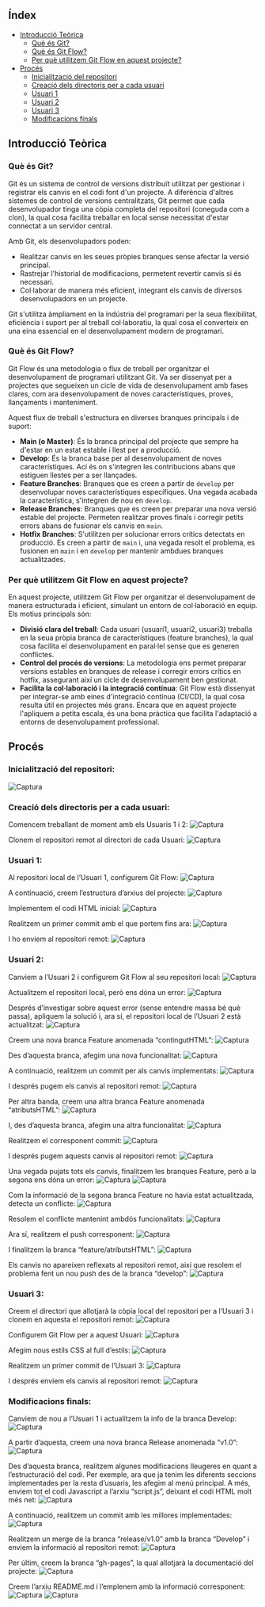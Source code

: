 ## Índex

- [Introducció Teòrica](#introducció-teòrica)
  - [Què és Git?](#què-és-git)
  - [Què és Git Flow?](#què-és-git-flow)
  - [Per què utilitzem Git Flow en aquest projecte?](#per-què-utilitzem-git-flow-en-aquest-projecte)
- [Procés](#procés)
  - [Inicialització del repositori](#inicialització-del-repositori)
  - [Creació dels directoris per a cada usuari](#creació-dels-directoris-per-a-cada-usuari)
  - [Usuari 1](#usuari-1)
  - [Usuari 2](#usuari-2)
  - [Usuari 3](#usuari-3)
  - [Modificacions finals](#modificacions-finals)

## Introducció Teòrica

### Què és Git?

Git és un sistema de control de versions distribuït utilitzat per gestionar i registrar els canvis en el codi font d'un projecte. A diferència d'altres sistemes de control de versions centralitzats, Git permet que cada desenvolupador tinga una còpia completa del repositori (coneguda com a clon), la qual cosa facilita treballar en local sense necessitat d'estar connectat a un servidor central.

Amb Git, els desenvolupadors poden:

- Realitzar canvis en les seues pròpies branques sense afectar la versió principal.
- Rastrejar l'historial de modificacions, permetent revertir canvis si és necessari.
- Col·laborar de manera més eficient, integrant els canvis de diversos desenvolupadors en un projecte.

Git s'utilitza àmpliament en la indústria del programari per la seua flexibilitat, eficiència i suport per al treball col·laboratiu, la qual cosa el converteix en una eina essencial en el desenvolupament modern de programari.

### Què és Git Flow?

Git Flow és una metodologia o flux de treball per organitzar el desenvolupament de programari utilitzant Git. Va ser dissenyat per a projectes que segueixen un cicle de vida de desenvolupament amb fases clares, com ara desenvolupament de noves característiques, proves, llançaments i manteniment.

Aquest flux de treball s'estructura en diverses branques principals i de suport:

- **Main (o Master)**: És la branca principal del projecte que sempre ha d'estar en un estat estable i llest per a producció.
- **Develop**: És la branca base per al desenvolupament de noves característiques. Ací és on s'integren les contribucions abans que estiguen llestes per a ser llançades.
- **Feature Branches**: Branques que es creen a partir de `develop` per desenvolupar noves característiques específiques. Una vegada acabada la característica, s'integren de nou en `develop`.
- **Release Branches**: Branques que es creen per preparar una nova versió estable del projecte. Permeten realitzar proves finals i corregir petits errors abans de fusionar els canvis en `main`.
- **Hotfix Branches**: S'utilitzen per solucionar errors crítics detectats en producció. Es creen a partir de `main` i, una vegada resolt el problema, es fusionen en `main` i en `develop` per mantenir ambdues branques actualitzades.

### Per què utilitzem Git Flow en aquest projecte?

En aquest projecte, utilitzem Git Flow per organitzar el desenvolupament de manera estructurada i eficient, simulant un entorn de col·laboració en equip. Els motius principals són:

- **Divisió clara del treball**: Cada usuari (usuari1, usuari2, usuari3) treballa en la seua pròpia branca de característiques (feature branches), la qual cosa facilita el desenvolupament en paral·lel sense que es generen conflictes.
- **Control del procés de versions**: La metodologia ens permet preparar versions estables en branques de release i corregir errors crítics en hotfix, assegurant així un cicle de desenvolupament ben gestionat.
- **Facilita la col·laboració i la integració contínua**: Git Flow està dissenyat per integrar-se amb eines d'integració contínua (CI/CD), la qual cosa resulta útil en projectes més grans. Encara que en aquest projecte l'apliquem a petita escala, és una bona pràctica que facilita l'adaptació a entorns de desenvolupament professional.

## Procés

### Inicialització del repositori:

![Captura](captures/1.png)

### Creació dels directoris per a cada usuari:

Comencem treballant de moment amb els Usuaris 1 i 2:
![Captura](captures/2.png)

Clonem el repositori remot al directori de cada Usuari:
![Captura](captures/3.png)

### Usuari 1:

Al repositori local de l’Usuari 1, configurem Git Flow:
![Captura](/captures/4.png)

A continuació, creem l’estructura d’arxius del projecte:
![Captura](/captures/5.png)

Implementem el codi HTML inicial:
![Captura](/captures/6.png)

Realitzem un primer commit amb el que portem fins ara:
![Captura](/captures/7.png)

I ho enviem al repositori remot:
![Captura](/captures/8.png)

### Usuari 2:

Canviem a l’Usuari 2 i configurem Git Flow al seu repositori local:
![Captura](/captures/9.png)

Actualitzem el repositori local, però ens dóna un error:
![Captura](/captures/10.png)

Després d’investigar sobre aquest error (sense entendre massa bé què passa), apliquem la solució i, ara sí, el repositori local de l’Usuari 2 està actualitzat:
![Captura](/captures/10b.png)

Creem una nova branca Feature anomenada “contingutHTML”:
![Captura](/captures/11.png)

Des d’aquesta branca, afegim una nova funcionalitat:
![Captura](/captures/12.png)

A continuació, realitzem un commit per als canvis implementats:
![Captura](/captures/13.png)

I després pugem els canvis al repositori remot:
![Captura](/captures/14.png)

Per altra banda, creem una altra branca Feature anomenada “atributsHTML”:
![Captura](/captures/15.png)

I, des d’aquesta branca, afegim una altra funcionalitat:
![Captura](/captures/16.png)

Realitzem el corresponent commit:
![Captura](/captures/17.png)

I després pugem aquests canvis al repositori remot:
![Captura](/captures/18.png)

Una vegada pujats tots els canvis, finalitzem les branques Feature, però a la segona ens dóna un error:
![Captura](/captures/19.png)
![Captura](/captures/20.png)

Com la informació de la segona branca Feature no havia estat actualitzada, detecta un conflicte:
![Captura](/captures/21.png)

Resolem el conflicte mantenint ambdós funcionalitats:
![Captura](/captures/22.png)

Ara sí, realitzem el push corresponent:
![Captura](/captures/23.png)

I finalitzem la branca “feature/atributsHTML”:
![Captura](/captures/24.png)

Els canvis no apareixen reflexats al repositori remot, així que resolem el problema fent un nou push des de la branca “develop”:
![Captura](/captures/25.png)

### Usuari 3:

Creem el directori que allotjarà la còpia local del repositori per a l’Usuari 3 i clonem en aquesta el repositori remot:
![Captura](/captures/26.png)

Configurem Git Flow per a aquest Usuari:
![Captura](/captures/27.png)

Afegim nous estils CSS al full d’estils:
![Captura](/captures/28.png)

Realitzem un primer commit de l’Usuari 3:
![Captura](/captures/29.png)

I després enviem els canvis al repositori remot:
![Captura](/captures/30.png)

### Modificacions finals:

Canviem de nou a l’Usuari 1 i actualitzem la info de la branca Develop:
![Captura](/captures/31.png)

A partir d’aquesta, creem una nova branca Release anomenada “v1.0”:
![Captura](/captures/32.png)

Des d’aquesta branca, realitzem algunes modificacions lleugeres en quant a l’estructuració del codi. Per exemple, ara que ja tenim les diferents seccions implementades per la resta d’usuaris, les afegim al menú principal. A més, enviem tot el codi Javascript a l’arxiu “script.js”, deixant el codi HTML molt més net:
![Captura](/captures/33.png)

A continuació, realitzem un commit amb les millores implementades:
![Captura](/captures/34.png)

Realitzem un merge de la branca “release/v1.0” amb la branca “Develop” i enviem la informació al repositori remot:
![Captura](/captures/35.png)

Per últim, creem la branca “gh-pages”, la qual allotjarà la documentació del projecte:
![Captura](/captures/36.png)

Creem l’arxiu README.md i l’emplenem amb la informació corresponent:
![Captura](/captures/37.png)
![Captura](/captures/38.png)
